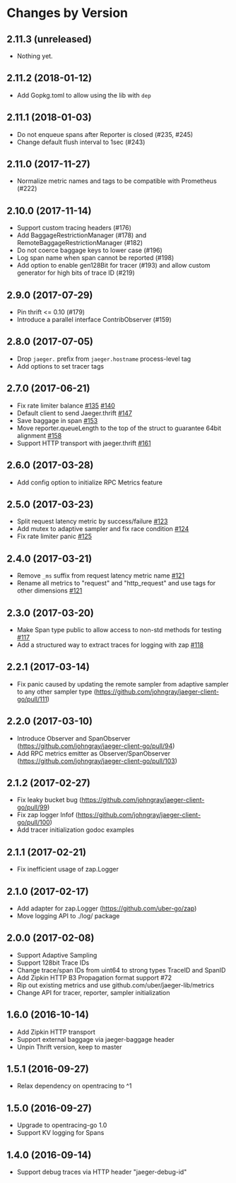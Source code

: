 Changes by Version
==================

2.11.3 (unreleased)
-------------------

- Nothing yet.


2.11.2 (2018-01-12)
-------------------

- Add Gopkg.toml to allow using the lib with `dep`


2.11.1 (2018-01-03)
-------------------

- Do not enqueue spans after Reporter is closed (#235, #245)
- Change default flush interval to 1sec (#243)


2.11.0 (2017-11-27)
-------------------

- Normalize metric names and tags to be compatible with Prometheus (#222)


2.10.0 (2017-11-14)
-------------------

- Support custom tracing headers (#176)
- Add BaggageRestrictionManager (#178) and RemoteBaggageRestrictionManager (#182)
- Do not coerce baggage keys to lower case (#196)
- Log span name when span cannot be reported (#198)
- Add option to enable gen128Bit for tracer (#193) and allow custom generator for high bits of trace ID (#219)


2.9.0 (2017-07-29)
------------------

- Pin thrift <= 0.10 (#179)
- Introduce a parallel interface ContribObserver (#159)


2.8.0 (2017-07-05)
------------------

- Drop `jaeger.` prefix from `jaeger.hostname` process-level tag
- Add options to set tracer tags


2.7.0 (2017-06-21)
------------------

- Fix rate limiter balance [#135](https://github.com/johngray/jaeger-client-go/pull/135) [#140](https://github.com/johngray/jaeger-client-go/pull/140)
- Default client to send Jaeger.thrift [#147](https://github.com/johngray/jaeger-client-go/pull/147)
- Save baggage in span [#153](https://github.com/johngray/jaeger-client-go/pull/153)
- Move reporter.queueLength to the top of the struct to guarantee 64bit alignment [#158](https://github.com/johngray/jaeger-client-go/pull/158)
- Support HTTP transport with jaeger.thrift [#161](https://github.com/johngray/jaeger-client-go/pull/161)


2.6.0 (2017-03-28)
------------------

- Add config option to initialize RPC Metrics feature


2.5.0 (2017-03-23)
------------------

- Split request latency metric by success/failure [#123](https://github.com/johngray/jaeger-client-go/pull/123)
- Add mutex to adaptive sampler and fix race condition [#124](https://github.com/johngray/jaeger-client-go/pull/124)
- Fix rate limiter panic [#125](https://github.com/johngray/jaeger-client-go/pull/125)


2.4.0 (2017-03-21)
------------------

- Remove `_ms` suffix from request latency metric name [#121](https://github.com/johngray/jaeger-client-go/pull/121)
- Rename all metrics to "request" and "http_request" and use tags for other dimensions [#121](https://github.com/johngray/jaeger-client-go/pull/121)


2.3.0 (2017-03-20)
------------------

- Make Span type public to allow access to non-std methods for testing [#117](https://github.com/johngray/jaeger-client-go/pull/117)
- Add a structured way to extract traces for logging with zap [#118](https://github.com/johngray/jaeger-client-go/pull/118)


2.2.1 (2017-03-14)
------------------

- Fix panic caused by updating the remote sampler from adaptive sampler to any other sampler type (https://github.com/johngray/jaeger-client-go/pull/111)


2.2.0 (2017-03-10)
------------------

- Introduce Observer and SpanObserver (https://github.com/johngray/jaeger-client-go/pull/94)
- Add RPC metrics emitter as Observer/SpanObserver (https://github.com/johngray/jaeger-client-go/pull/103)


2.1.2 (2017-02-27)
-------------------

- Fix leaky bucket bug (https://github.com/johngray/jaeger-client-go/pull/99)
- Fix zap logger Infof (https://github.com/johngray/jaeger-client-go/pull/100)
- Add tracer initialization godoc examples


2.1.1 (2017-02-21)
-------------------

- Fix inefficient usage of zap.Logger


2.1.0 (2017-02-17)
-------------------

- Add adapter for zap.Logger (https://github.com/uber-go/zap)
- Move logging API to ./log/ package


2.0.0 (2017-02-08)
-------------------

- Support Adaptive Sampling
- Support 128bit Trace IDs
- Change trace/span IDs from uint64 to strong types TraceID and SpanID
- Add Zipkin HTTP B3 Propagation format support #72
- Rip out existing metrics and use github.com/uber/jaeger-lib/metrics
- Change API for tracer, reporter, sampler initialization


1.6.0 (2016-10-14)
-------------------

- Add Zipkin HTTP transport
- Support external baggage via jaeger-baggage header
- Unpin Thrift version, keep to master


1.5.1 (2016-09-27)
-------------------

- Relax dependency on opentracing to ^1


1.5.0 (2016-09-27)
-------------------

- Upgrade to opentracing-go 1.0
- Support KV logging for Spans


1.4.0 (2016-09-14)
-------------------

- Support debug traces via HTTP header "jaeger-debug-id"
